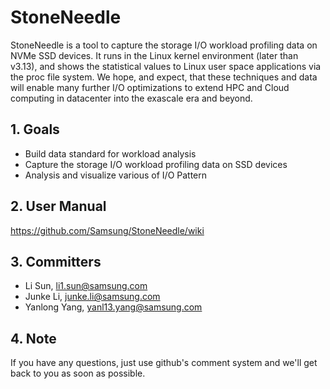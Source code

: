 # StoneNeedle


StoneNeedle is a tool to capture the storage I/O workload profiling data on NVMe SSD devices. It runs in the Linux kernel environment (later than v3.13), and shows the statistical values to Linux user space applications via the proc file system. We hope, and expect, that these techniques and data will enable many further I/O optimizations to extend HPC and Cloud computing in datacenter into the exascale era and beyond.

## 1. Goals
- Build data standard for workload analysis
- Capture the storage I/O workload profiling data on SSD devices
- Analysis and visualize various of I/O Pattern

## 2. User Manual
https://github.com/Samsung/StoneNeedle/wiki

## 3. Committers
- Li Sun, li1.sun@samsung.com
- Junke Li, junke.li@samsung.com
- Yanlong Yang, yanl13.yang@samsung.com

## 4. Note
If you have any questions, just use github's comment system and we'll get back to you as soon as possible.
